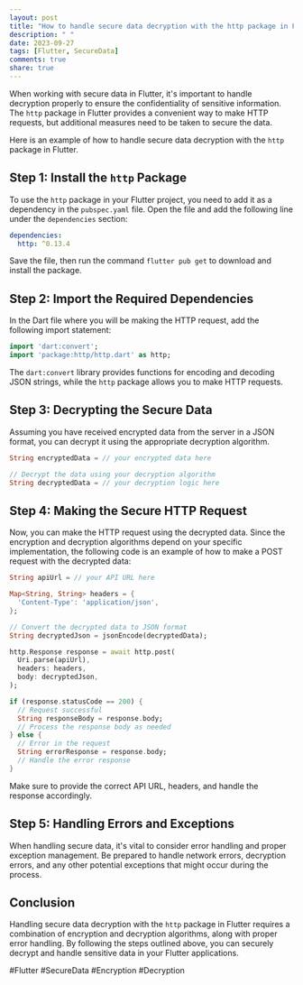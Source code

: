 ```yaml
---
layout: post
title: "How to handle secure data decryption with the http package in Flutter?"
description: " "
date: 2023-09-27
tags: [Flutter, SecureData]
comments: true
share: true
---
```


When working with secure data in Flutter, it's important to handle decryption properly to ensure the confidentiality of sensitive information. The `http` package in Flutter provides a convenient way to make HTTP requests, but additional measures need to be taken to secure the data.

Here is an example of how to handle secure data decryption with the `http` package in Flutter.

## Step 1: Install the `http` Package

To use the `http` package in your Flutter project, you need to add it as a dependency in the `pubspec.yaml` file. Open the file and add the following line under the `dependencies` section:

```yaml
dependencies:
  http: ^0.13.4
```

Save the file, then run the command `flutter pub get` to download and install the package.

## Step 2: Import the Required Dependencies

In the Dart file where you will be making the HTTP request, add the following import statement:

```dart
import 'dart:convert';
import 'package:http/http.dart' as http;
```

The `dart:convert` library provides functions for encoding and decoding JSON strings, while the `http` package allows you to make HTTP requests.

## Step 3: Decrypting the Secure Data

Assuming you have received encrypted data from the server in a JSON format, you can decrypt it using the appropriate decryption algorithm.

```dart
String encryptedData = // your encrypted data here

// Decrypt the data using your decryption algorithm
String decryptedData = // your decryption logic here
```

## Step 4: Making the Secure HTTP Request

Now, you can make the HTTP request using the decrypted data. Since the encryption and decryption algorithms depend on your specific implementation, the following code is an example of how to make a POST request with the decrypted data:

```dart
String apiUrl = // your API URL here

Map<String, String> headers = {
  'Content-Type': 'application/json',
};

// Convert the decrypted data to JSON format
String decryptedJson = jsonEncode(decryptedData);

http.Response response = await http.post(
  Uri.parse(apiUrl),
  headers: headers,
  body: decryptedJson,
);

if (response.statusCode == 200) {
  // Request successful
  String responseBody = response.body;
  // Process the response body as needed
} else {
  // Error in the request
  String errorResponse = response.body;
  // Handle the error response
}
```

Make sure to provide the correct API URL, headers, and handle the response accordingly.

## Step 5: Handling Errors and Exceptions

When handling secure data, it's vital to consider error handling and proper exception management. Be prepared to handle network errors, decryption errors, and any other potential exceptions that might occur during the process.

## Conclusion

Handling secure data decryption with the `http` package in Flutter requires a combination of encryption and decryption algorithms, along with proper error handling. By following the steps outlined above, you can securely decrypt and handle sensitive data in your Flutter applications.

#Flutter #SecureData #Encryption #Decryption